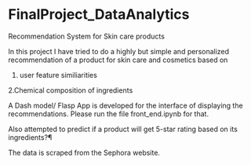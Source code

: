 # FinalProject_DataAnalytics
Recommendation System for Skin care products

In this project I have tried to do a highly but simple and personalized recommendation of a product for skin care and cosmetics based on 

1. user feature similiarities

2.Chemical composition of ingredients 

A Dash model/ Flasp App is developed for the interface of displaying the recommendations. Please run the file front_end.ipynb for that.

Also attempted to predict if a product will get 5-star rating based on its ingredients?¶

The data is scraped from the Sephora website. 
